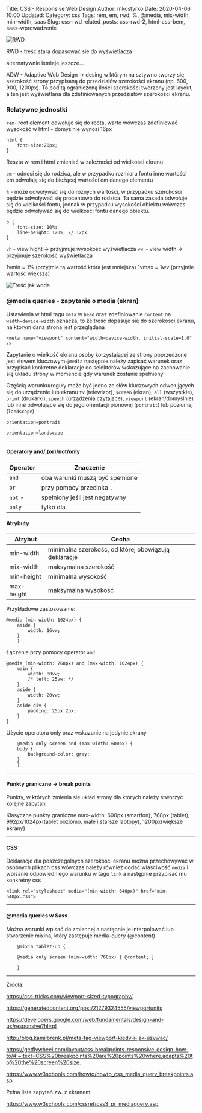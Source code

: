 Title: CSS - Responsive Web Design
Author: mkostyrko
Date: 2020-04-06 10:00
Updated:
Category: css
Tags: rem, em, rwd, %, @media, mix-width, min-width, saas
Slug: css-rwd
related_posts: css-rwd-2, html-css-bem, saas-wprowadzenie

![RWD](https://upload.wikimedia.org/wikipedia/commons/e/e7/Diseno-web-responsive-design.jpg)

RWD - treść stara dopasować sie do wyświetlacza 

alternatywnie istnieje jeszcze...

ADW - Adaptive Web Design -> desing w którym na sztywno tworzy się szerokość strony przypisaną do przedziałów szerokości ekranu (np. 600, 900, 1200px). To pod tą ograniczoną ilości szerokości tworzony jest layout, a ten jest wyświetlana dla zdefiniowanych przedziałów szerokości ekranu.

### Relatywne jednostki


`rem`- root element odwołuje się do roota, warto wówczas zdefiniować wysokość
 w html - domyślnie wynosi 16px

    html {
        font-size:20px;
    }

Reszta w rem i html zmieniać w zależności od wielkości ekranu

`em` - odnosi się do rodzica, ale w przypadku rozmiaru fontu inne wartości em odwołają się do bieżącej wartości em danego elementu

`%` - może odwoływać się do różnych wartości, w przypadku szerokości będzie odwoływać się procentowo do rodzica. Ta sama zasada odwołuje się do wielkości fontu, jednak w przypadku wysokości obiektu wówczas będzie odwoływać się do wielkości fontu danego obiektu.

    p {
        font-size: 10%;
        line-height: 120%; // 12px
    }


`vh` - view hight -> przyjmuje wysokość wyświetlacza
`vw `- view width -> przyjmuje szerokość wyświetlacza

1vmin = 1% (przyjmie tą wartość która jest mniejsza)
1vmax = 1wv (przyjmie wartość większą)


![Treść jak woda](https://www.weboftwo.com/wp-content/uploads/2017/12/content-is-like-water.png)

### @media queries - zapytanie o media (ekran)

Ustawienia w html tagu `meta` w `head` oraz zdefiniowanie `content` na `width=device-width` oznacza, to że treść dopasuje się do szerokości ekranu, na którym dana strona jest przeglądana

    <meta name="viewport" content="width=device-width, initial-scale=1.0" />

Zapytanie o wielkość ekranu osoby korzystającej ze strony poprzedzone jest słowem kluczowym `@media` następnie należy zapisać warunek oraz przypisać konkretne deklaracje do selektorów wskazujące na zachowanie się układu strony w momencie gdy warunek zostanie spełniony

Częścią warunku/reguły może być jedno ze słów kluczowych odwołujących się do urządzenie lub ekranu `tv` (telewizor), `screen` (ekran), `all` (wszystkie), `print` (drukarki), `speech` (urządzenia czytające), `viewport` (ekran/domyślnie) lub inne odwołujące się do jego orientacji pionowej (`portrait`) lub poziomej (`landscape`)

    orientation=portrait

    orientation=landscape


---


#### Operatory and/,(or)/not/only

| Operator | Znaczenie
|---|---|
| `and`  | oba warunki muszą być spełnione|
| `or`  | przy pomocy przecinka `,`|
| `not` - |spełniony jeśli jest negatywny|
| `only` | tylko dla |



#### Atrybuty 

| Atrybut | Cecha
|---|---|
|min-width| minimalna szerokość, od której obowiązują deklaracje |
|mix-width| maksymalna szerokość |
|min-height| minimalna wysokość |
|max-height| maksymalna wysokość |


Przykładowe zastosowanie:

    @media (min-width: 1024px) {
        aside {
            width: 16vw;
        }
        }

Łączenie przy pomocy operator `and`

    @media (min-width: 768px) and (max-width: 1024px) {
        main {
            width: 80vw;
            /* left: 25vw; */
        }
        aside {
            width: 20vw;
        }
        aside div {
            padding: 25px 2px;
        }
    }

Użycie operatora only oraz wskazanie na jedynie ekrany

        @media only screen and (max-width: 600px) {
        body {
            background-color: gray;
        }
        }

---

#### Punkty graniczne -> break points

Punkty, w których zmienia się układ strony dla których należy stworzyć kolejne zapytani

Klasyczne punkty graniczne max-width: 600px (smartfon), 768px (tablet), 992px/1024px(tablet poziomo, małe i starsze laptopy), 1200px(większe ekrany)

---
#### CSS

Deklaracje dla poszczególnych szerokości ekranu można przechowywać w osobnych plikach css wówczas należy również dodać właściwość `media` i wpisanie odpowiedniego warunku w tagu `link` a następnie przypisać mu konkretny css

    <link rel="stylesheet" media="(min-width: 640px)" href="min-640px.css">

---

#### @media queries w Sass

Można warunki wpisać do zmiennej a następnie je interpolować
lub stworzenie mixina, który zastępuje media-query (@content)

        @mixin tablet-up {
        
        @media only screen (min-width: 768px) { @content; }
        
        }


---
Źródła:

https://css-tricks.com/viewport-sized-typography/

https://generatedcontent.org/post/21279324555/viewportunits

https://developers.google.com/web/fundamentals/design-and-ux/responsive?hl=pl

http://blog.kamilbrenk.pl/meta-tag-viewport-kiedy-i-jak-uzywac/

https://getflywheel.com/layout/css-breakpoints-responsive-design-how-to/#:~:text=CSS%20breakpoints%20are%20points%20where,adapts%20to%20the%20screen%20size.

https://www.w3schools.com/howto/howto_css_media_query_breakpoints.asp

Pełna lista zapytań zw. z ekranem

https://www.w3schools.com/cssref/css3_pr_mediaquery.asp